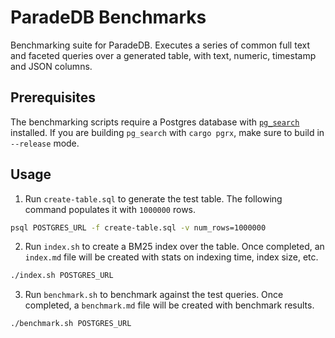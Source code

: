 # ParadeDB Benchmarks

Benchmarking suite for ParadeDB. Executes a series of common full text and faceted queries over a generated table,
with text, numeric, timestamp and JSON columns.

## Prerequisites

The benchmarking scripts require a Postgres database with [`pg_search`](pg_search) installed. If you are building `pg_search` with
`cargo pgrx`, make sure to build in `--release` mode.

## Usage

1. Run `create-table.sql` to generate the test table. The following command populates it with `1000000` rows.

```bash
psql POSTGRES_URL -f create-table.sql -v num_rows=1000000
```

2. Run `index.sh` to create a BM25 index over the table. Once completed, an `index.md` file will be created with stats on indexing time, index size, etc.

```bash
./index.sh POSTGRES_URL
```

3. Run `benchmark.sh` to benchmark against the test queries. Once completed, a `benchmark.md` file will be created with benchmark results.

```bash
./benchmark.sh POSTGRES_URL
```
